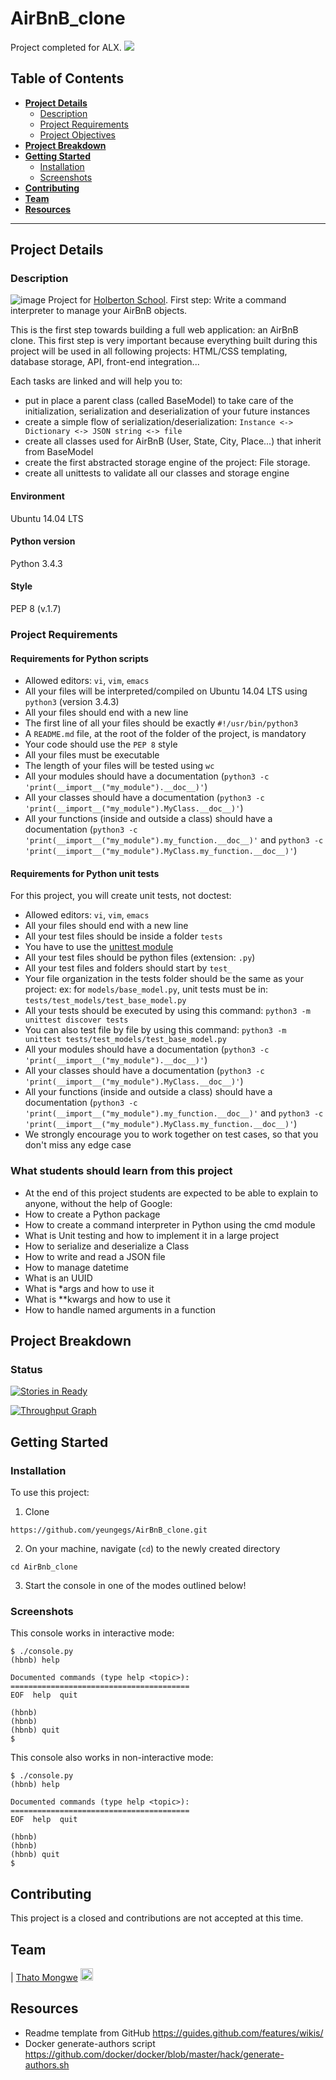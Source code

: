 # AirBnB_clone
Project completed for ALX.
![](https://s3.amazonaws.com/intranet-projects-files/holbertonschool-higher-level_programming+/263/HBTN-hbnb-Final.png)

## Table of Contents
* [**Project Details**](#project-details)
	* [Description](#description)
	* [Project Requirements](#project-requirements)
	* [Project Objectives](#what-students-should-learn-from-this-project)
* [**Project Breakdown**](#project-breakdown)
* [**Getting Started**](#getting-started)
    * [Installation](#installation)
	* [Screenshots](#screenshots)
* [**Contributing**](#contributing)
* [**Team**](#team)
* [**Resources**](#resources)

---
## Project Details

### Description
![image](https://www.holbertonschool.com/assets/holberton-logo-1cc451260ca3cd297def53f2250a9794810667c7ca7b5fa5879a569a457bf16f.png)
Project for [Holberton School](https://github.com/holbertonschool/). First step: Write a command interpreter to manage your AirBnB objects.

This is the first step towards building a full web application: an AirBnB clone. This first step is very important because everything built during this project will be used in all following projects: HTML/CSS templating, database storage, API, front-end integration...

Each tasks are linked and will help you to: 
- put in place a parent class (called BaseModel) to take care of the initialization, serialization and deserialization of your future instances 
- create a simple flow of serialization/deserialization: 
```Instance <-> Dictionary <-> JSON string <-> file ```
- create all classes used for AirBnB (User, State, City, Place...) that inherit from BaseModel 
- create the first abstracted storage engine of the project: File storage. 
- create all unittests to validate all our classes and storage engine

#### Environment 
Ubuntu 14.04 LTS

#### Python version
Python 3.4.3

#### Style
PEP 8 (v.1.7)

### Project Requirements
#### Requirements for Python scripts
- Allowed editors: `vi`, `vim`, `emacs`
- All your files will be interpreted/compiled on Ubuntu 14.04 LTS using `python3` (version 3.4.3)
- All your files should end with a new line
- The first line of all your files should be exactly `#!/usr/bin/python3`
- A `README.md` file, at the root of the folder of the project, is mandatory
- Your code should use the `PEP 8` style
- All your files must be executable
- The length of your files will be tested using `wc`
- All your modules should have a documentation (`python3 -c 'print(__import__("my_module").__doc__)'`)
- All your classes should have a documentation (`python3 -c 'print(__import__("my_module").MyClass.__doc__)'`)
- All your functions (inside and outside a class) should have a documentation (`python3 -c 'print(__import__("my_module").my_function.__doc__)'` and `python3 -c 'print(__import__("my_module").MyClass.my_function.__doc__)'`)

#### Requirements for Python unit tests
For this project, you will create unit tests, not doctest:

- Allowed editors: `vi`, `vim`, `emacs`
- All your files should end with a new line
- All your test files should be inside a folder `tests`
- You have to use the [unittest module](https://docs.python.org/3.4/library/unittest.html#module-unittest)
- All your test files should be python files (extension: `.py`)
- All your test files and folders should start by `test_`
- Your file organization in the tests folder should be the same as your project: ex: for `models/base_model.py`, unit tests must be in: `tests/test_models/test_base_model.py`
- All your tests should be executed by using this command: `python3 -m unittest discover tests`
- You can also test file by file by using this command: `python3 -m unittest tests/test_models/test_base_model.py`
- All your modules should have a documentation (`python3 -c 'print(__import__("my_module").__doc__)'`)
- All your classes should have a documentation (`python3 -c 'print(__import__("my_module").MyClass.__doc__)'`)
- All your functions (inside and outside a class) should have a documentation (`python3 -c 'print(__import__("my_module").my_function.__doc__)'` and `python3 -c 'print(__import__("my_module").MyClass.my_function.__doc__)'`)
- We strongly encourage you to work together on test cases, so that you don't miss any edge case

### What students should learn from this project
- At the end of this project students are expected to be able to explain to anyone, without the help of Google:
- How to create a Python package
- How to create a command interpreter in Python using the cmd module
- What is Unit testing and how to implement it in a large project
- How to serialize and deserialize a Class
- How to write and read a JSON file
- How to manage datetime
- What is an UUID
- What is *args and how to use it
- What is **kwargs and how to use it
- How to handle named arguments in a function

## Project Breakdown

### Status
[![Stories in Ready](https://badge.waffle.io/yeungegs/AirBnB_clone.png?label=ready&title=Ready)](https://waffle.io/yeungegs/AirBnB_clone?utm_source=badge)

[![Throughput Graph](https://graphs.waffle.io/yeungegs/AirBnB_clone/throughput.svg)](https://waffle.io/yeungegs/AirBnB_clone/metrics/throughput)

## Getting Started

### Installation
To use this project:

1. Clone
```
https://github.com/yeungegs/AirBnB_clone.git
```

2. On your machine, navigate (`cd`) to the newly created directory
```
cd AirBnb_clone
```

3. Start the console in one of the modes outlined below!

### Screenshots
This console works in interactive mode:
```shell
$ ./console.py
(hbnb) help

Documented commands (type help <topic>):
========================================
EOF  help  quit

(hbnb)
(hbnb)
(hbnb) quit
$
```


This console also works in non-interactive mode:
```shell
$ ./console.py
(hbnb) help

Documented commands (type help <topic>):
========================================
EOF  help  quit

(hbnb)
(hbnb)
(hbnb) quit
$
```

## Contributing
This project is a closed and contributions are not accepted at this time. 

## Team

 | [Thato Mongwe](https://github.com/tarto-4) <a target="_blank" href="https://twitter.com/egsy"> <img src="https://github.com/account" height="20"></a>

## Resources
* Readme template from GitHub https://guides.github.com/features/wikis/
* Docker generate-authors script https://github.com/docker/docker/blob/master/hack/generate-authors.sh
